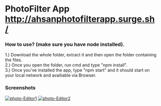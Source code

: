 
# PhotoFilter App http://ahsanphotofilterapp.surge.sh/

### How to use? (make sure you have node installed).

1.) Download the whole folder, extract it and then open the folder containing the files.
<br>
2.) Once you open the folder, run cmd and type "npm install".
<br>
3.) Once you've installed the app, type "npm start" and it should start on your local network and availiable via Browser. 

### Screenshots 

<a href="https://imgbb.com/"><img src="https://i.ibb.co/cc0J4XY/photo-Editor1.jpg" alt="photo-Editor1" border="0"></a>
<a href="https://imgbb.com/"><img src="https://i.ibb.co/y0QVs1c/photo-Editor2.jpg" alt="photo-Editor2" border="0"></a>

